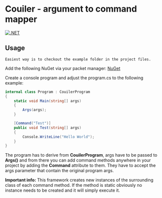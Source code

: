 # Couiler - argument to command mapper

[![.NET](https://github.com/Khirath-bit/couiler/actions/workflows/dotnet.yml/badge.svg)](https://github.com/Khirath-bit/couiler/actions/workflows/dotnet.yml)

## Usage
```Easiest way is to checkout the example folder in the project files.```

Add the following NuGet via your packet manager: [NuGet](https://www.nuget.org/packages/Couiler)

Create a console program and adjust the program.cs to the following example:

```c#
internal class Program : CouilerProgram
{
    static void Main(string[] args)
    {
        Args(args);
    }

    [Command("Test")]
    public void Test(string[] args)
    {
        Console.WriteLine("Hello World");
    }
}
```

The program has to derive from **CouilerProgram**, args have to be passed to **Args()** and from there you can add command methods anywhere in your project by adding the **Command** attribute to them. They have to accept the args parameter that contain the original program args.

**Important info:** This framework creates new instances of the surrounding class of each command method. If the method is static obviously no instance needs to be created and it will simply execute it. 